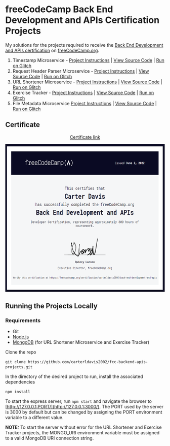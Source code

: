 # freeCodeCamp Back End Development and APIs Certification Projects
My solutions for the projects required to receive the [Back End Development and APIs certification](https://www.freecodecamp.org/learn/back-end-development-and-apis/) 
on [freeCodeCamp.org](https://www.freecodecamp.org).

1. Timestamp Microservice - [Project Instructions](https://www.freecodecamp.org/learn/back-end-development-and-apis/back-end-development-and-apis-projects/timestamp-microservice) |
[View Source Code](https://github.com/carterldavis2002/fcc-backend-apis-projects/tree/master/fcc-timestamp) | 
[Run on Glitch](https://fcc-backend-apis-timestamp.glitch.me/)
2. Request Header Parser Microservice - [Project Instructions](https://www.freecodecamp.org/learn/back-end-development-and-apis/back-end-development-and-apis-projects/request-header-parser-microservice) | 
[View Source Code](https://github.com/carterldavis2002/fcc-backend-apis-projects/tree/master/fcc-req-header-parser) | 
[Run on Glitch](https://fcc-backend-apis-req-header.glitch.me/)
3. URL Shortener Microservice - [Project Instructions](https://www.freecodecamp.org/learn/back-end-development-and-apis/back-end-development-and-apis-projects/url-shortener-microservice) | 
[View Source Code](https://github.com/carterldavis2002/fcc-backend-apis-projects/tree/master/fcc-url-shortener) | 
[Run on Glitch](https://fcc-backend-apis-url-shortener.glitch.me/)
4. Exercise Tracker - [Project Instructions](https://www.freecodecamp.org/learn/back-end-development-and-apis/back-end-development-and-apis-projects/exercise-tracker) | 
[View Source Code](https://github.com/carterldavis2002/fcc-backend-apis-projects/tree/master/fcc-exercise-tracker) | 
[Run on Glitch](https://fcc-backend-apis-exercise-tracker.glitch.me/)
5. File Metadata Microservice [Project Instructions](https://www.freecodecamp.org/learn/back-end-development-and-apis/back-end-development-and-apis-projects/file-metadata-microservice) | 
[View Source Code](https://github.com/carterldavis2002/fcc-backend-apis-projects/tree/master/fcc-file-metadata) | 
[Run on Glitch](https://fcc-backend-apis-file-metadata.glitch.me/)

## Certificate
<p align="center"><a href="https://www.freecodecamp.org/certification/carterldavis2002/back-end-development-and-apis">Certificate link</a></p>
<p align="center">
<img width="600px" height="465px" src="https://github.com/carterldavis2002/fcc-backend-apis-projects/blob/master/certificate.PNG">
</p>

## Running the Projects Locally
### Requirements
- Git
- [Node.js](https://nodejs.org/en/)
- [MongoDB](https://www.mongodb.com/try/download) (for URL Shortener Microservice and Exercise Tracker)

Clone the repo
```
git clone https://github.com/carterldavis2002/fcc-backend-apis-projects.git
```
In the directory of the desired project to run, install the associated dependencies
```
npm install
```
To start the express server, run ``npm start`` and navigate the browser to [http://127.0.0.1:PORT/](http://127.0.0.1:3000/). The PORT used by the server is 3000 by default but can be changed by
assigning the PORT environment variable to a different value.

**NOTE:** To start the server without error for the URL Shortener and Exercise Tracker projects, the MONGO_URI environment variable must be assigned to a valid
MongoDB URI connection string.

